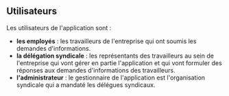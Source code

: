 ## Utilisateurs ##

Les utilisateurs de l'application sont :
- **les employés** : les travailleurs de l'entreprise qui ont soumis les demandes d'informations.
- **la délégation syndicale** : les représentants des travailleurs au sein de l'entreprise qui vont gérer en partie l'application et qui vont formuler des réponses aux demandes d'informations des travailleurs.
- **l'administrateur** : le gestionnaire de l'application est l'organisation syndicale qui a mandaté les délégues syndicaux.